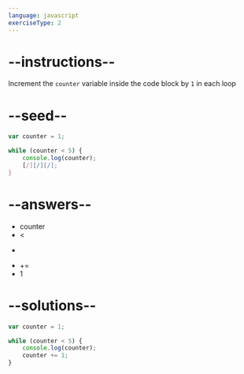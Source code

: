 ```yaml
---
language: javascript
exerciseType: 2
---
```


# --instructions--

Increment the `counter` variable inside the code block by `1` in each loop

# --seed--

```javascript
var counter = 1;

while (counter < 5) {
    console.log(counter);
    [/][/][/];
}
```

# --answers--

- counter
-  < 
-  > 
-  += 
- 1

# --solutions--

```javascript
var counter = 1;

while (counter < 5) {
    console.log(counter);
    counter += 1;
}
```
